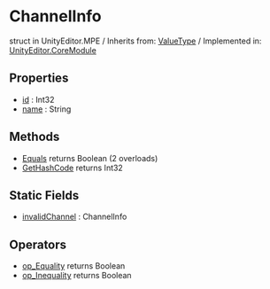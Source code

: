 # ChannelInfo
struct in UnityEditor.MPE
 / Inherits from: <a href="https://docs.unity3d.com/6000.1/Documentation/ScriptReference/ValueType.html">ValueType</a> / Implemented in: <a href="https://docs.unity3d.com/6000.1/Documentation/ScriptReference/UnityEditor.CoreModule.html">UnityEditor.CoreModule</a>

## Properties
- <a href="https://docs.unity3d.com/6000.1/Documentation/ScriptReference/ChannelInfo-id.html">id</a> : Int32
- <a href="https://docs.unity3d.com/6000.1/Documentation/ScriptReference/ChannelInfo-name.html">name</a> : String

## Methods
- <a href="https://docs.unity3d.com/6000.1/Documentation/ScriptReference/ChannelInfo.Equals.html">Equals</a> returns Boolean (2 overloads)
- <a href="https://docs.unity3d.com/6000.1/Documentation/ScriptReference/ChannelInfo.GetHashCode.html">GetHashCode</a> returns Int32

## Static Fields
- <a href="https://docs.unity3d.com/6000.1/Documentation/ScriptReference/ChannelInfo-invalidChannel.html">invalidChannel</a> : ChannelInfo

## Operators
- <a href="https://docs.unity3d.com/6000.1/Documentation/ScriptReference/ChannelInfo.op_Equality.html">op_Equality</a> returns Boolean
- <a href="https://docs.unity3d.com/6000.1/Documentation/ScriptReference/ChannelInfo.op_Inequality.html">op_Inequality</a> returns Boolean

